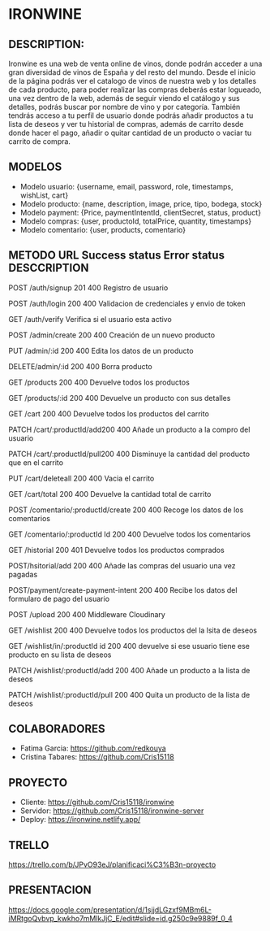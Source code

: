 # IRONWINE
## DESCRIPTION:

 Ironwine es una web de venta online de vinos, donde podrán acceder a una gran diversidad de vinos de España y del resto del mundo.
Desde el inicio de la página podrás ver el catalogo de vinos de nuestra web y los detalles de cada producto, para poder realizar las compras deberás estar logueado, una vez dentro de la web, además de seguir viendo el catálogo y sus detalles, podrás buscar por nombre de vino y por categoría.  También tendrás acceso a tu perfil de usuario donde podrás añadir productos a tu lista de deseos y ver tu historial de compras, además de carrito desde donde hacer el pago, añadir o quitar cantidad de un producto o vaciar tu carrito de compra.

## MODELOS
* Modelo usuario: {username, email, password, role, timestamps, wishList, cart}
* Modelo producto: {name, description, image, price, tipo, bodega, stock}
* Modelo payment: {Price, paymentIntentId, clientSecret, status, product}
* Modelo compras: {user, productoId, totalPrice, quantity, timestamps}
* Modelo comentario: {user, products, comentario}



## METODO	URL		Success status	Error status	DESCCRIPTION
  POST	 /auth/signup	201     	400	             Registro de usuario
  
  POST	/auth/login		200	        400	             Validacion de credenciales y envio de token
  
  GET	/auth/verify					             Verifica si el usuario esta activo
  
  POST	/admin/create	200	        400	             Creación de un nuevo producto
 
  PUT	/admin/:id		200	        400	             Edita los datos de un producto
 
  DELETE/admin/:id		200	        400	             Borra producto
 
  GET	/products       200	        400	             Devuelve todos los productos
 
  GET	/products/:id	200	        400	             Devuelve un producto con sus detalles
  
  GET	/cart			200	        400	             Devuelve todos los productos del carrito

PATCH	/cart/:productId/add200	    400	             Añade un producto a la compro del usuario

PATCH	/cart/:productId/pull200	400	             Disminuye la cantidad del producto que en el carrito

PUT	    /cart/deleteall	200	        400	             Vacia el carrito 

GET	    /cart/total		200	        400	             Devuelve la cantidad total de carrito

POST  /comentario/:productId/create	200	400	         Recoge los datos de los comentarios

GET	/comentario/:productId	Id		200	400	        Devuelve todos los comentarios

GET	/historial			200	         401	         Devuelve todos los productos comprados

POST/hsitorial/add	   200	        400	            Añade las compras del usuario una vez pagadas

POST/payment/create-payment-intent	200	400	        Recibe los datos del formularo de pago del usuario

POST	/upload			200	400	                    Middleware Cloudinary

GET	/wishlist			200	         400	        Devuelve todos los productos del la lsita de deseos

GET	/wishlist/in/:productId	id	200 	400	        devuelve si ese usuario tiene ese producto en su lista de deseos

PATCH	/wishlist/:productId/add	200	 400	    Añade un producto a la lista de deseos

PATCH	/wishlist/:productId/pull 200	400	        Quita un producto de la lista de deseos

## COLABORADORES

* Fatima Garcia: https://github.com/redkouya
* Cristina Tabares: https://github.com/Cris15118

## PROYECTO

* Cliente: https://github.com/Cris15118/ironwine
* Servidor: https://github.com/Cris15118/ironwine-server
* Deploy: https://ironwine.netlify.app/


## TRELLO

https://trello.com/b/JPvO93eJ/planificaci%C3%B3n-proyecto


## PRESENTACION

https://docs.google.com/presentation/d/1sjjdLGzxf9MBm6L-iMRtgoQvbvp_kwkho7mMlkJjC_E/edit#slide=id.g250c9e9889f_0_4


